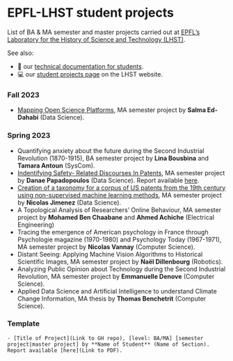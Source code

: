 # EPFL-LHST student projects

List of BA & MA semester and master projects carried out at [EPFL’s Laboratory for the History of Science and Technology (LHST)](https://www.epfl.ch/labs/lhst/).

See also:

- :wrench: our [technical documentation for students](https://github.com/dh-epfl-students/student-project-howtos).
- :computer: our [student projects page](https://www.epfl.ch/labs/lhst/laboratory-for-the-history-of-science-and-technology/student-projects/) on the LHST website.

### Fall 2023

- [Mapping Open Science Platforms](https://github.com/LHST-EPFL/Mapping_OpenScience_Platform), MA semester project by **Salma Ed-Dahabi** (Data Science).

### Spring 2023

- Quantifying anxiety about the future during the Second Industrial Revolution (1870-1915), BA semester project by **Lina Bousbina** and **Tamara Antoun** (SysCom).
- [Indentifying Safety- Related Discourses In Patents](https://github.com/LHST-EPFL/safety-discourses-in-patents), MA semester project by **Danae Papadopoulos** (Data Science). Report available [here](https://github.com/LHST-EPFL/safety-discourses-in-patents/blob/main/Danae_Papadopoulos_semester_project_report.pdf).
- [Creation of a taxonomy for a corpus of US patents from the 19th century using non-supervised machine learning methods](https://github.com/LHST-EPFL/patents_analysis_SP_LHST), MA semester project by **Nicolas Jimenez** (Data Science).
- A Topological Analysis of Researchers’ Online Behaviour, MA semester project by **Mohamed Ben Chaabane** and **Ahmed Achiche** (Electrical Engineering)
- Tracing the emergence of American psychology in France through Psychologie magazine (1970-1980) and Psychology Today (1967-1971), MA semester project by **Nicolas Vannay** (Computer Science).
- Distant Seeing: Applying Machine Vision Algorithms to Historical Scientific Images, MA semester project by **Naël Dillenbourg** (Robotics).
- Analyzing Public Opinion about Technology during the Second Industrial Revolution, MA semester project by **Emmanuelle Denove** (Computer Science).
- Applied Data Science and Artificial Intelligence to understand Climate Change Information, MA thesis by **Thomas Benchetrit** (Computer Science).


### Template
```
- [Title of Project](Link to GH repo), [level: BA/MA] [semester project|master project] by **Name of Student** (Name of Section). Report available [here](Link to PDF).
```

